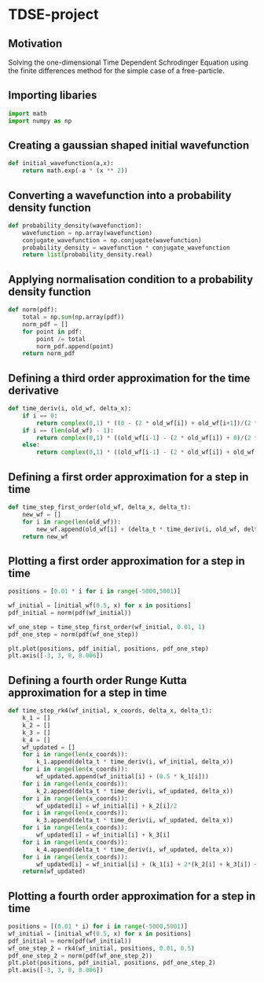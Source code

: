 # TDSE-project

## Motivation

Solving the one-dimensional Time Dependent Schrodinger Equation using the finite differences method for the simple case of a free-particle.

## Importing libaries

```python
import math
import numpy as np
```

## Creating a gaussian shaped initial wavefunction

```python
def initial_wavefunction(a,x):
    return math.exp(-a * (x ** 2))
```

## Converting a wavefunction into a probability density function

```python
def probability_density(wavefunction):
    wavefunction = np.array(wavefunction)
    conjugate_wavefunction = np.conjugate(wavefunction)
    probability_density = wavefunction * conjugate_wavefunction
    return list(probability_density.real)
```

## Applying normalisation condition to a probability density function

```python
def norm(pdf):
    total = np.sum(np.array(pdf))
    norm_pdf = []
    for point in pdf:
        point /= total
        norm_pdf.append(point)
    return norm_pdf
```   
    
## Defining a third order approximation for the time derivative


```python
def time_deriv(i, old_wf, delta_x):
    if i == 0:
        return complex(0,1) * ((0 - (2 * old_wf[i]) + old_wf[i+1])/(2 * (delta_x**2)))
    if i == (len(old_wf) - 1):
        return complex(0,1) * ((old_wf[i-1] - (2 * old_wf[i]) + 0)/(2 * (delta_x**2)))
    else:
        return complex(0,1) * ((old_wf[i-1] - (2 * old_wf[i]) + old_wf[i+1])/(2 * (delta_x**2)))
```

## Defining a first order approximation for a step in time

```python
def time_step_first_order(old_wf, delta_x, delta_t):
    new_wf = []
    for i in range(len(old_wf)):
        new_wf.append(old_wf[i] + (delta_t * time_deriv(i, old_wf, delta_x)))
    return new_wf
```

## Plotting a first order approximation for a step in time

```python
positions = [0.01 * i for i in range(-5000,5001)]

wf_initial = [initial_wf(0.5, x) for x in positions]
pdf_initial = norm(pdf(wf_initial))

wf_one_step = time_step_first_order(wf_initial, 0.01, 1)
pdf_one_step = norm(pdf(wf_one_step))

plt.plot(positions, pdf_initial, positions, pdf_one_step)
plt.axis([-3, 3, 0, 0.006])
```

## Defining a fourth order Runge Kutta approximation for a step in time

```python
def time_step_rk4(wf_initial, x_coords, delta_x, delta_t):
    k_1 = []
    k_2 = []
    k_3 = []
    k_4 = []
    wf_updated = []
    for i in range(len(x_coords)):
        k_1.append(delta_t * time_deriv(i, wf_initial, delta_x))
    for i in range(len(x_coords)):
        wf_updated.append(wf_initial[i] + (0.5 * k_1[i]))
    for i in range(len(x_coords)):
        k_2.append(delta_t * time_deriv(i, wf_updated, delta_x))
    for i in range(len(x_coords)):
        wf_updated[i] = wf_initial[i] + k_2[i]/2
    for i in range(len(x_coords)):
        k_3.append(delta_t * time_deriv(i, wf_updated, delta_x))
    for i in range(len(x_coords)):
        wf_updated[i] = wf_initial[i] + k_3[i]
    for i in range(len(x_coords)):
        k_4.append(delta_t * time_deriv(i, wf_updated, delta_x))
    for i in range(len(x_coords)):
        wf_updated[i] = wf_initial[i] + (k_1[i] + 2*(k_2[i] + k_3[i]) + k_4[i])/6
    return(wf_updated) 
```

## Plotting a fourth order approximation for a step in time

```python
positions = [(0.01 * i) for i in range(-5000,5001)]
wf_initial = [initial_wf(0.5, x) for x in positions]
pdf_initial = norm(pdf(wf_initial))
wf_one_step_2 = rk4(wf_initial, positions, 0.01, 0.5)
pdf_one_step_2 = norm(pdf(wf_one_step_2))
plt.plot(positions, pdf_initial, positions, pdf_one_step_2)
plt.axis([-3, 3, 0, 0.006])
```
